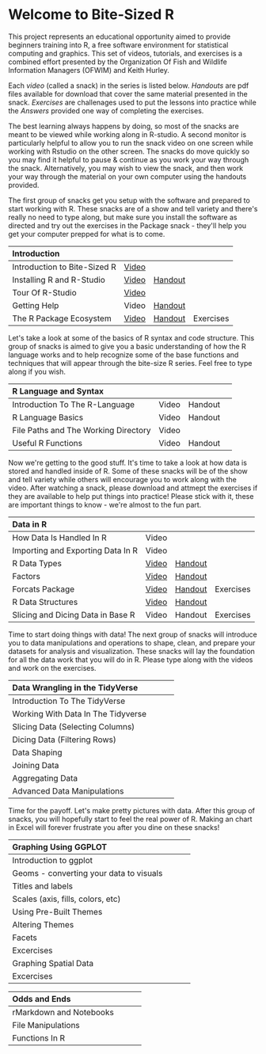 # Welcome to Bite-Sized R

This project represents an educational opportunity aimed to provide beginners training into R, a free software environment for statistical computing and graphics.  This set of videos, tutorials, and exercises is a combined effort presented by the Organization Of Fish and Wildlife Information Managers (OFWIM) and Keith Hurley.

Each *video* (called a snack) in the series is listed below.  *Handouts* are pdf files available for download that cover the same material presented in the snack.  *Exercises* are challenages used to put the lessons into practice while the *Answers* provided one way of completing the exercises.

The best learning always happens by doing, so most of the snacks are meant to be viewed while working along in R-studio.  A second monitor is particularly helpful to allow you to run the snack video on one screen while working with Rstudio on the other screen.  The snacks do move quickly so you may find it helpful to pause & continue as you work your way through the snack.  Alternatively, you may wish to view the snack, and then work your way through the material on your own computer using the handouts provided.

The first group of snacks get you setup with the software and prepared to start working with R.  These snacks are of a show and tell variety and there's really no need to type along, but make sure you install the software as directed and try out the exercises in the Package snack - they'll help you get your computer prepped for what is to come.

| Introduction | | | |
| :------------------------- | ----- | -------- | --- |
| Introduction to Bite-Sized R | [Video](https://www.youtube.com/watch?v=hZs3T5TNGIU) |  | |
| Installing R and R-Studio | [Video](https://youtu.be/icjPO6JqYtM) | [Handout](/Handouts/Install.pdf) | |
| Tour Of R-Studio          | [Video](https://studio.youtube.com/video/8cr8xgWUx1o) |  | |
| Getting Help              | Video | [Handout](/Handouts/Help.pdf) ||
| The R Package Ecosystem   | [Video](https://studio.youtube.com/video/YlAR7NgBfVA) | [Handout](/Handouts/Packages.pdf) | Exercises |

Let's take a look at some of the basics of R syntax and code structure.  This group of snacks is aimed to give you a basic understanding of how the R language works and to help recognize some of the base functions and techniques that will appear through the bite-size R series.  Feel free to type along if you wish.

| R Language and Syntax  |   |   |   |
| :--- | --- | --- | --- |
| Introduction To The R-Language    | Video    | Handout    |     |
| R Language Basics    | Video    | Handout    |     |
| File Paths and The Working Directory    | Video    |     |     |
| Useful R Functions    | Video    | Handout    |     |

Now we're getting to the good stuff.  It's time to take a look at how data is stored and handled inside of R.  Some of these snacks will be of the show and tell variety while others will encourage you to work along with the video.  After watching a snack, please download and attmept the exercises if they are available to help put things into practice!  Please stick with it, these are important things to know - we're almost to the fun part.

| Data in R  |   |   |   |
| :--- | --- | --- | --- |
| How Data Is Handled In R    | Video    |     |     |    |
| Importing and Exporting Data In R    | Video    |     |     |    |
| R Data Types    | [Video](https://youtu.be/SLAy5gpm8gI)    | [Handout](/Handouts/DataTypes.pdf)    |     |    |
| Factors | [Video](https://youtu.be/SLAy5gpm8gI)    | [Handout](/Handouts/Factors.pdf)    |     |    |
| Forcats Package | [Video](https://youtu.be/SLAy5gpm8gI)    | [Handout](/Handouts/Forcats.pdf)    | Exercises  | Exercise Answers  |
| R Data Structures    | [Video](https://youtu.be/swaHtQfKndg)    | [Handout](/Handouts/DataStructures.pdf)    |     |    |
| Slicing and Dicing Data in Base R     | Video    | Handout    | Exercises  | Exercise Answers  |

Time to start doing things with data!  The next group of snacks will introduce you to data manipulations and operations to shape, clean, and prepare your datasets for analysis and visualization.  These snacks will lay the foundation for all the data work that you will do in R.  Please type along with the videos and work on the exercises.
  
| Data Wrangling in the TidyVerse  |   |   |   |
| :--- | --- | --- | --- |
| Introduction To The TidyVerse    |     |     |     |
| Working With Data In The Tidyverse    |     |     |     |
| Slicing Data (Selecting Columns)   |     |     |     |
| Dicing Data (Filtering Rows)   |     |     |     |
| Data Shaping    |     |     |     |
| Joining Data    |     |     |     |
| Aggregating Data    |     |     |     |
| Advanced Data Manipulations    |     |     |     |

Time for the payoff.  Let's make pretty pictures with data.  After this group of snacks, you will hopefully start to feel the real power of R.  Making an chart in Excel will forever frustrate you after you dine on these snacks!
  
| Graphing Using GGPLOT  |   |   |   |
| :--- | --- | --- | --- |
| Introduction to ggplot    |     |     |     |
| Geoms - converting your data to visuals    |     |     |     |
| Titles and labels    |     |     |     |
| Scales (axis, fills, colors, etc)     |     |     |     |
| Using Pre-Built Themes    |     |     |     |
| Altering Themes    |     |     |     |
| Facets    |     |     |     |
| Excercises    |     |     |     |
| Graphing Spatial Data    |     |     |     |
| Excercises    |     |     |     |
  
| Odds and Ends   |   |   |   |
| :--- | --- | --- | --- |
| rMarkdown and Notebooks    |     |     |     |
| File Manipulations    |     |     |     |
| Functions In R    |     |     |     |
 
